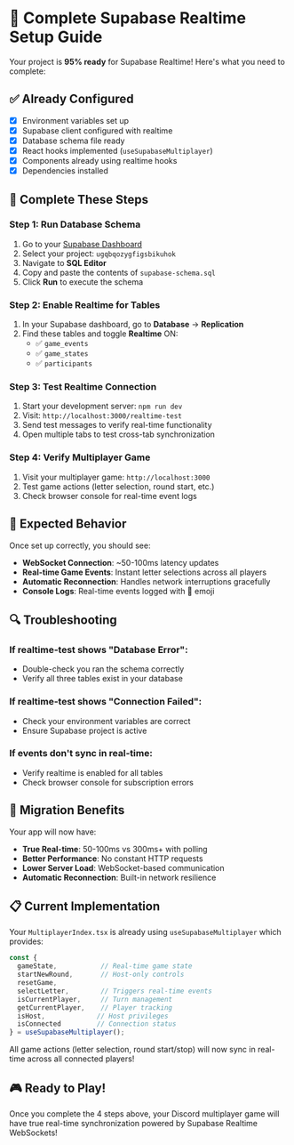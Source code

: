# 🚀 Complete Supabase Realtime Setup Guide

Your project is **95% ready** for Supabase Realtime! Here's what you need to complete:

## ✅ Already Configured
- [x] Environment variables set up
- [x] Supabase client configured with realtime
- [x] Database schema file ready
- [x] React hooks implemented (`useSupabaseMultiplayer`)
- [x] Components already using realtime hooks
- [x] Dependencies installed

## 🔧 Complete These Steps

### Step 1: Run Database Schema
1. Go to your [Supabase Dashboard](https://supabase.com/dashboard)
2. Select your project: `ugqbqozygfigsbikuhok`
3. Navigate to **SQL Editor**
4. Copy and paste the contents of `supabase-schema.sql`
5. Click **Run** to execute the schema

### Step 2: Enable Realtime for Tables
1. In your Supabase dashboard, go to **Database** → **Replication**
2. Find these tables and toggle **Realtime** ON:
   - ✅ `game_events`
   - ✅ `game_states` 
   - ✅ `participants`

### Step 3: Test Realtime Connection
1. Start your development server: `npm run dev`
2. Visit: `http://localhost:3000/realtime-test`
3. Send test messages to verify real-time functionality
4. Open multiple tabs to test cross-tab synchronization

### Step 4: Verify Multiplayer Game
1. Visit your multiplayer game: `http://localhost:3000`
2. Test game actions (letter selection, round start, etc.)
3. Check browser console for real-time event logs

## 🎯 Expected Behavior

Once set up correctly, you should see:

- **WebSocket Connection**: ~50-100ms latency updates
- **Real-time Game Events**: Instant letter selections across all players
- **Automatic Reconnection**: Handles network interruptions gracefully
- **Console Logs**: Real-time events logged with 🔄 emoji

## 🔍 Troubleshooting

### If realtime-test shows "Database Error":
- Double-check you ran the schema correctly
- Verify all three tables exist in your database

### If realtime-test shows "Connection Failed":
- Check your environment variables are correct
- Ensure Supabase project is active

### If events don't sync in real-time:
- Verify realtime is enabled for all tables
- Check browser console for subscription errors

## 🚀 Migration Benefits

Your app will now have:
- **True Real-time**: 50-100ms vs 300ms+ with polling
- **Better Performance**: No constant HTTP requests  
- **Lower Server Load**: WebSocket-based communication
- **Automatic Reconnection**: Built-in network resilience

## 📋 Current Implementation

Your `MultiplayerIndex.tsx` is already using `useSupabaseMultiplayer` which provides:

```typescript
const { 
  gameState,           // Real-time game state
  startNewRound,       // Host-only controls
  resetGame, 
  selectLetter,        // Triggers real-time events
  isCurrentPlayer,     // Turn management
  getCurrentPlayer,    // Player tracking
  isHost,             // Host privileges
  isConnected         // Connection status
} = useSupabaseMultiplayer();
```

All game actions (letter selection, round start/stop) will now sync in real-time across all connected players!

## 🎮 Ready to Play!

Once you complete the 4 steps above, your Discord multiplayer game will have true real-time synchronization powered by Supabase Realtime WebSockets!